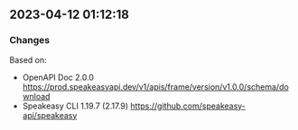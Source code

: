 

## 2023-04-12 01:12:18
### Changes
Based on:
- OpenAPI Doc 2.0.0 https://prod.speakeasyapi.dev/v1/apis/frame/version/v1.0.0/schema/download
- Speakeasy CLI 1.19.7 (2.17.9) https://github.com/speakeasy-api/speakeasy